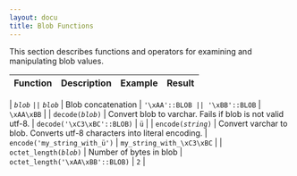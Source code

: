 ```yaml
---
layout: docu
title: Blob Functions
---
```


This section describes functions and operators for examining and manipulating blob values.

| Function | Description | Example | Result |
|:-|:--|:---|:-|
<!-- markdownlint-disable-next-line MD056 -->
| *`blob`* `||` *`blob`* | Blob concatenation | `'\xAA'::BLOB || '\xBB'::BLOB` | `\xAA\xBB` |
| `decode(`*`blob`*`)` | Convert blob to varchar. Fails if blob is not valid utf-8. | `decode('\xC3\xBC'::BLOB)` | `ü` |
| `encode(`*`string`*`)` | Convert varchar to blob. Converts utf-8 characters into literal encoding. | `encode('my_string_with_ü')` | `my_string_with_\xC3\xBC` |
| `octet_length(`*`blob`*`)` | Number of bytes in blob | `octet_length('\xAA\xBB'::BLOB)` | `2` |
